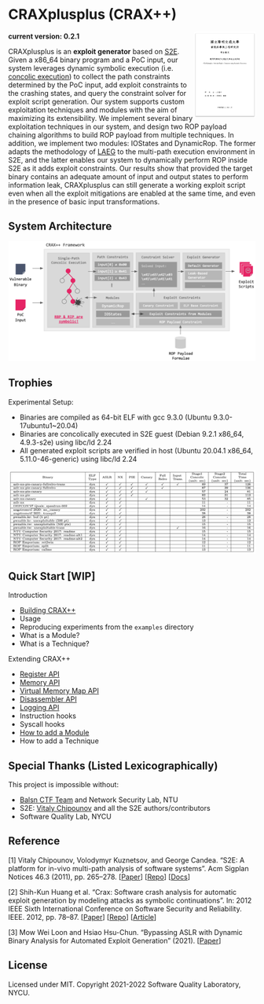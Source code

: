 # CRAXplusplus (CRAX++)

<a href="Documentation/thesis.png"><img src="Documentation/thesis.png" width="25%" align="right"></a>

**current version: 0.2.1**

CRAXplusplus is an **exploit generator** based on [S2E](http://s2e.systems/). Given a x86_64 binary program and a PoC input, our system leverages dynamic symbolic execution (i.e. [concolic execution](https://en.wikipedia.org/wiki/Concolic_testing)) to collect the path constraints determined by the PoC input, add exploit constraints to the crashing states, and query the constraint solver for exploit script generation. Our system supports custom exploitation techniques and modules with the aim of maximizing its extensibility. We implement several binary exploitation techniques in our system, and design two ROP payload chaining algorithms to build ROP payload from multiple techniques. In addition, we implement two modules: IOStates and DynamicRop. The former adapts the methodology of [LAEG](#reference) to the multi-path execution environment in S2E, and the latter enables our system to dynamically perform ROP inside S2E as it adds exploit constraints. Our results show that provided the target binary contains an adequate amount of input and output states to perform information leak, CRAXplusplus can still generate a working exploit script even when all the exploit mitigations are enabled at the same time, and even in the presence of basic input transformations.

## System Architecture

![](Documentation/arch.png)

## Trophies

Experimental Setup:

* Binaries are compiled as 64-bit ELF with gcc 9.3.0 (Ubuntu 9.3.0-17ubuntu1~20.04)
* Binaries are concolically executed in S2E guest (Debian 9.2.1 x86_64, 4.9.3-s2e) using libc/ld 2.24
* All generated exploit scripts are verified in host (Ubuntu 20.04.1 x86_64, 5.11.0-46-generic) using libc/ld 2.24

![](Documentation/evaluation.png)

## Quick Start \[WIP]

Introduction

* [Building CRAX++](Documentation/Build.md)
* Usage
* Reproducing experiments from the `examples` directory
* What is a Module?
* What is a Technique?

Extending CRAX++

* [Register API](Documentation/API.md#register)
* [Memory API](Documentation/API.md#memory)
* [Virtual Memory Map API](Documentation/API.md#virtual-memory-map)
* [Disassembler API](Documentation/API.md#disassembler)
* [Logging API](Documentation/API.md#logging)
* Instruction hooks
* Syscall hooks
* [How to add a Module](Documentation/Module.md)
* How to add a Technique

## Special Thanks (Listed Lexicographically)

This project is impossible without:

* [Balsn CTF Team](https://github.com/balsn) and Network Security Lab, NTU
* S2E: [Vitaly Chipounov](https://github.com/vitalych/) and all the S2E authors/contributors
* Software Quality Lab, NYCU

## Reference

[1] Vitaly Chipounov, Volodymyr Kuznetsov, and George Candea. “S2E: A platform for in-vivo multi-path analysis of software systems”. Acm Sigplan Notices 46.3 (2011), pp. 265–278. [[Paper](https://dslab.epfl.ch/pubs/selsymbex.pdf)] [[Repo](https://github.com/S2E/s2e)] [[Docs](http://s2e.systems/docs/)]

[2] Shih-Kun Huang et al. “Crax: Software crash analysis for automatic exploit generation by modeling attacks as symbolic continuations”. In: 2012 IEEE Sixth International Conference on Software Security and Reliability. IEEE. 2012, pp. 78–87. [[Paper](https://ir.nctu.edu.tw/bitstream/11536/24012/1/000332520700022.pdf)] [[Repo](https://github.com/SQLab/CRAX/tree/workable)] [[Article](https://skhuang.web.nctu.edu.tw/research/)]

[3] Mow Wei Loon and Hsiao Hsu-Chun. “Bypassing ASLR with Dynamic Binary Analysis for Automated Exploit Generation” (2021). [[Paper](https://www.airitilibrary.com/Publication/alDetailedMesh1?DocID=U0001-0508202117214500)]

## License

Licensed under MIT. Copyright 2021-2022 Software Quality Laboratory, NYCU.
